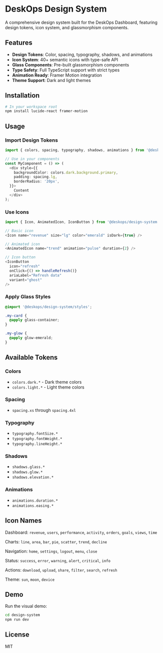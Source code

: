 # DeskOps Design System

A comprehensive design system built for the DeskOps Dashboard, featuring design tokens, icon system, and glassmorphism components.

## Features

- **Design Tokens**: Color, spacing, typography, shadows, and animations
- **Icon System**: 40+ semantic icons with type-safe API
- **Glass Components**: Pre-built glassmorphism components
- **Type Safety**: Full TypeScript support with strict types
- **Animation Ready**: Framer Motion integration
- **Theme Support**: Dark and light themes

## Installation

```bash
# In your workspace root
npm install lucide-react framer-motion
```

## Usage

### Import Design Tokens

```typescript
import { colors, spacing, typography, shadows, animations } from '@deskops/design-system';

// Use in your components
const MyComponent = () => (
  <div style={{
    backgroundColor: colors.dark.background.primary,
    padding: spacing.lg,
    borderRadius: '20px',
  }}>
    Content
  </div>
);
```

### Use Icons

```typescript
import { Icon, AnimatedIcon, IconButton } from '@deskops/design-system';

// Basic icon
<Icon name="revenue" size="lg" color="emerald" isDark={true} />

// Animated icon
<AnimatedIcon name="trend" animation="pulse" duration={2} />

// Icon button
<IconButton
  icon="refresh"
  onClick={() => handleRefresh()}
  ariaLabel="Refresh data"
  variant="ghost"
/>
```

### Apply Glass Styles

```css
@import '@deskops/design-system/styles';

.my-card {
  @apply glass-container;
}

.my-glow {
  @apply glow-emerald;
}
```

## Available Tokens

### Colors

- `colors.dark.*` - Dark theme colors
- `colors.light.*` - Light theme colors

### Spacing

- `spacing.xs` through `spacing.4xl`

### Typography

- `typography.fontSize.*`
- `typography.fontWeight.*`
- `typography.lineHeight.*`

### Shadows

- `shadows.glass.*`
- `shadows.glow.*`
- `shadows.elevation.*`

### Animations

- `animations.duration.*`
- `animations.easing.*`

## Icon Names

Dashboard: `revenue`, `users`, `performance`, `activity`, `orders`, `goals`, `views`, `time`

Charts: `line`, `area`, `bar`, `pie`, `scatter`, `trend`, `decline`

Navigation: `home`, `settings`, `logout`, `menu`, `close`

Status: `success`, `error`, `warning`, `alert`, `critical`, `info`

Actions: `download`, `upload`, `share`, `filter`, `search`, `refresh`

Theme: `sun`, `moon`, `device`

## Demo

Run the visual demo:

```bash
cd design-system
npm run dev
```

## License

MIT
